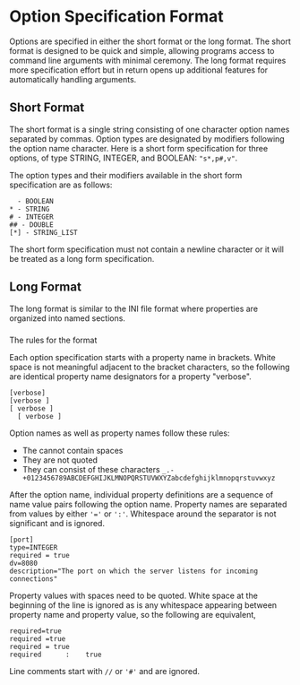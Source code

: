 # Option Specification Format

Options are specified in either the short format or the long format.
The short format is designed to be quick and simple, allowing programs
access to command line arguments with minimal ceremony. The long format 
requires more specification effort but in return opens up additional 
features for automatically handling arguments.

## Short Format
The short format is a single string consisting of one character option names
separated by commas. Option types are designated by modifiers following the
option name character.  Here is a short form specification for three options,
of type STRING, INTEGER, and BOOLEAN: `"s*,p#,v"`.

The option types and their modifiers available in the short form specification
are as follows:

```
  - BOOLEAN
* - STRING
# - INTEGER
## - DOUBLE
[*] - STRING_LIST
```

The short form specification must not contain a newline character or it will
be treated as a long form specification.

## Long Format

The long format is similar to the INI file format where properties are organized
into named sections.

###
The rules for the format

Each option specification starts with a property name in brackets. 
White space is not meaningful adjacent to the bracket characters, so the 
following are identical property name designators for a property "verbose". 

```
[verbose]
[verbose ]
[ verbose ] 
  [ verbose ] 
```


Option names as well as property names follow these rules:

* The cannot contain spaces
* They are not quoted
* They can consist of these characters `_.-+0123456789ABCDEFGHIJKLMNOPQRSTUVWXYZabcdefghijklmnopqrstuvwxyz`


After the option name, individual property definitions are a sequence of name value pairs following
the option name. Property names are separated from values by either `'='` or `':'`.
Whitespace around the separator is not significant and is ignored.

```
[port]
type=INTEGER
required = true
dv=8080
description="The port on which the server listens for incoming connections"
```

Property values with spaces need to be quoted.
White space at the beginning of the line is ignored as is any whitespace
appearing between property name and property value, so the following are equivalent,

```
required=true
required =true
required = true
required      :    true
```

Line comments start with `//` or `'#'` and are ignored.